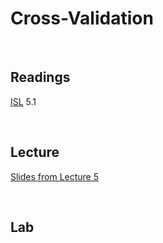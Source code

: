 # Cross-Validation  

<br>

## Readings  

[ISL](https://www.statlearning.com/) 5.1

<br>

## Lecture 

[Slides from Lecture 5](https://pjakiela.github.io/ECON370/L5-CV-2024-08-20.pdf)

<br>

## Lab
